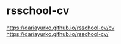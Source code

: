 # rsschool-cv

https://dariayurko.github.io/rsschool-cv/cv
https://dariayurko.github.io/rsschool-cv/